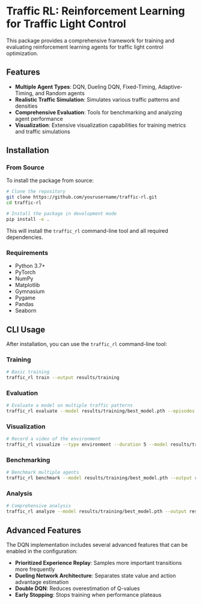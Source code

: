 # Traffic RL: Reinforcement Learning for Traffic Light Control

This package provides a comprehensive framework for training and evaluating reinforcement learning agents for traffic light control optimization.

## Features

- **Multiple Agent Types**: DQN, Dueling DQN, Fixed-Timing, Adaptive-Timing, and Random agents
- **Realistic Traffic Simulation**: Simulates various traffic patterns and densities
- **Comprehensive Evaluation**: Tools for benchmarking and analyzing agent performance
- **Visualization**: Extensive visualization capabilities for training metrics and traffic simulations

## Installation

### From Source

To install the package from source:

```bash
# Clone the repository
git clone https://github.com/yourusername/traffic-rl.git
cd traffic-rl

# Install the package in development mode
pip install -e .
```

This will install the `traffic_rl` command-line tool and all required dependencies.

### Requirements

- Python 3.7+
- PyTorch
- NumPy
- Matplotlib
- Gymnasium
- Pygame
- Pandas
- Seaborn

## CLI Usage

After installation, you can use the `traffic_rl` command-line tool:

### Training

```bash
# Basic training
traffic_rl train --output results/training
```

### Evaluation

```bash
# Evaluate a model on multiple traffic patterns
traffic_rl evaluate --model results/training/best_model.pth --episodes 20 --output results/evaluation
```

### Visualization

```bash
# Record a video of the environment
traffic_rl visualize --type environment --duration 5 --model results/training/best_model.pth --output results/visualizations
```

### Benchmarking

```bash
# Benchmark multiple agents
traffic_rl benchmark --model results/training/best_model.pth --output results/benchmark --patterns uniform,rush_hour,weekend
```

### Analysis

```bash
# Comprehensive analysis
traffic_rl analyze --model results/training/best_model.pth --output results/analysis --episodes 10
```

## Advanced Features

The DQN implementation includes several advanced features that can be enabled in the configuration:

- **Prioritized Experience Replay**: Samples more important transitions more frequently
- **Dueling Network Architecture**: Separates state value and action advantage estimation
- **Double DQN**: Reduces overestimation of Q-values
- **Early Stopping**: Stops training when performance plateaus
